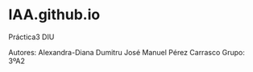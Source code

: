 # IAA.github.io
Práctica3 DIU

Autores:
Alexandra-Diana Dumitru
José Manuel Pérez Carrasco
Grupo: 3ºA2
